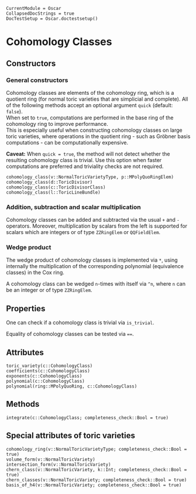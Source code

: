 ```@meta
CurrentModule = Oscar
CollapsedDocStrings = true
DocTestSetup = Oscar.doctestsetup()
```


# Cohomology Classes


## Constructors

### General constructors

Cohomology classes are elements of the cohomology ring, which is a quotient ring (for normal toric varieties that
are simplicial and complete). All of the following methods accept an optional argument `quick` (default: `false`).  
When set to `true`, computations are performed in the base ring of the cohomology ring to improve performance.  
This is especially useful when constructing cohomology classes on large toric varieties, where operations
in the quotient ring - such as Gröbner basis computations - can be computationally expensive.

**Caveat:** When `quick = true`, the method will not detect whether the resulting cohomology class is trivial.
Use this option when faster computations are preferred and triviality checks are not required.

```@docs
cohomology_class(v::NormalToricVarietyType, p::MPolyQuoRingElem)
cohomology_class(d::ToricDivisor)
cohomology_class(c::ToricDivisorClass)
cohomology_class(l::ToricLineBundle)
```

### Addition, subtraction and scalar multiplication

Cohomology classes can be added and subtracted via the usual `+` and `-`
operators. Moreover, multiplication by scalars from the left is supported
for scalars which are integers or of type `ZZRingElem` or `QQFieldElem`.

### Wedge product

The wedge product of cohomology classes is implemented via `*`, 
using internally the multiplication of the corresponding polynomial 
(equivalence classes) in the Cox ring.

A cohomology class can be wedged `n`-times with itself via `^n`,
where `n` can be an integer or of type `ZZRingElem`.


## Properties

One can check if a cohomology class is trivial via `is_trivial`.

Equality of cohomology classes can be tested via `==`.


## Attributes

```@docs
toric_variety(c::CohomologyClass)
coefficients(c::CohomologyClass)
exponents(c::CohomologyClass)
polynomial(c::CohomologyClass)
polynomial(ring::MPolyQuoRing, c::CohomologyClass)
```


## Methods

```@docs
integrate(c::CohomologyClass; completeness_check::Bool = true)
```


## Special attributes of toric varieties

```@docs
cohomology_ring(v::NormalToricVarietyType; completeness_check::Bool = true)
volume_form(v::NormalToricVariety)
intersection_form(v::NormalToricVariety)
chern_class(v::NormalToricVariety, k::Int; completeness_check::Bool = true)
chern_classes(v::NormalToricVariety; completeness_check::Bool = true)
basis_of_h4(v::NormalToricVariety; completeness_check::Bool = true)
```
